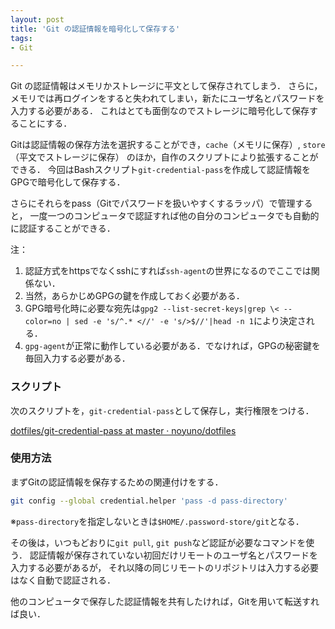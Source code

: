 ```yaml
---
layout: post
title: 'Git の認証情報を暗号化して保存する'
tags:
- Git

---
```


Git の認証情報はメモリかストレージに平文として保存されてしまう．
さらに，メモリでは再ログインをすると失われてしまい，新たにユーザ名とパスワードを入力する必要がある．
これはとても面倒なのでストレージに暗号化して保存することにする．

Gitは認証情報の保存方法を選択することができ，`cache`（メモリに保存）, `store`（平文でストレージに保存）
のほか，自作のスクリプトにより拡張することができる．
今回はBashスクリプト`git-credential-pass`を作成して認証情報をGPGで暗号化して保存する．

さらにそれらをpass（Gitでパスワードを扱いやすくするラッパ）で管理すると，
一度一つのコンピュータで認証すれば他の自分のコンピュータでも自動的に認証することができる．

注：

1. 認証方式をhttpsでなくsshにすれば`ssh-agent`の世界になるのでここでは関係ない．
2. 当然，あらかじめGPGの鍵を作成しておく必要がある．
3. GPG暗号化時に必要な宛先は`gpg2 --list-secret-keys|grep \< --color=no | sed -e 's/^.* <//' -e 's/>$//'|head -n 1`により決定される．
4. `gpg-agent`が正常に動作している必要がある．でなければ，GPGの秘密鍵を毎回入力する必要がある．

### スクリプト

次のスクリプトを，`git-credential-pass`として保存し，実行権限をつける．

[dotfiles/git-credential-pass at master · noyuno/dotfiles](https://github.com/noyuno/dotfiles/blob/master/bin/git-credential-pass)

### 使用方法

まずGitの認証情報を保存するための関連付けをする．

~~~bash
git config --global credential.helper 'pass -d pass-directory'
~~~

※`pass-directory`を指定しないときは`$HOME/.password-store/git`となる．

その後は，いつもどおりに`git pull`, `git push`など認証が必要なコマンドを使う．
認証情報が保存されていない初回だけリモートのユーザ名とパスワードを入力する必要があるが，
それ以降の同じリモートのリポジトリは入力する必要はなく自動で認証される．

他のコンピュータで保存した認証情報を共有したければ，Gitを用いて転送すれば良い．

